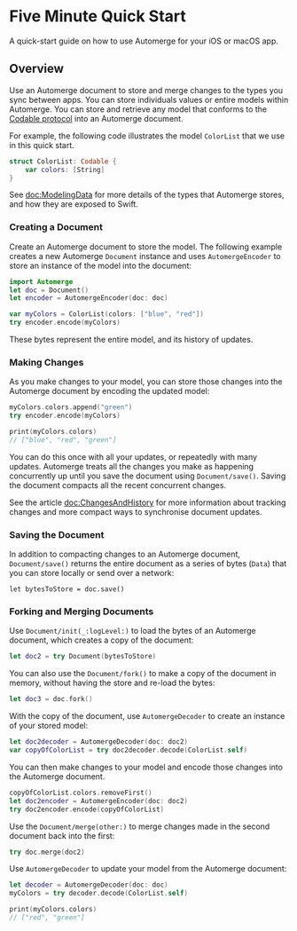 # Five Minute Quick Start

A quick-start guide on how to use Automerge for your iOS or macOS app. 

## Overview

Use an Automerge document to store and merge changes to the types you sync between apps.
You can store individuals values or entire models within Automerge.
You can store and retrieve any model that conforms to the [Codable protocol](https://developer.apple.com/documentation/swift/codable) into an Automerge document. 

For example, the following code illustrates the model `ColorList` that we use in this quick start.
```swift
struct ColorList: Codable {
    var colors: [String]
}
```

See <doc:ModelingData> for more details of the types that Automerge stores, and how they are exposed to Swift. 

### Creating a Document

Create an Automerge document to store the model.
The following example creates a new Automerge ``Document`` instance and uses ``AutomergeEncoder`` to store an instance of the model into the document:

```swift
import Automerge
let doc = Document()
let encoder = AutomergeEncoder(doc: doc)

var myColors = ColorList(colors: ["blue", "red"])
try encoder.encode(myColors)
```

These bytes represent the entire model, and its history of updates.

### Making Changes

As you make changes to your model, you can store those changes into the Automerge document by encoding the updated model:

```swift
myColors.colors.append("green")
try encoder.encode(myColors)

print(myColors.colors)
// ["blue", "red", "green"]
```

You can do this once with all your updates, or repeatedly with many updates.
Automerge treats all the changes you make as happening concurrently up until you save the document using ``Document/save()``.
Saving the document compacts all the recent concurrent changes.

See the article <doc:ChangesAndHistory> for more information about tracking changes and more compact ways to synchronise document updates. 


### Saving the Document

In addition to compacting changes to an Automerge document, ``Document/save()`` returns the entire document as a series of bytes (`Data`) that you can store locally or send over a network:
```
let bytesToStore = doc.save()
```

### Forking and Merging Documents

Use ``Document/init(_:logLevel:)`` to load the bytes of an Automerge document, which creates a copy of the document:

```swift
let doc2 = try Document(bytesToStore)
```

You can also use the ``Document/fork()`` to make a copy of the document in memory, without having the store and re-load the bytes:

```swift
let doc3 = doc.fork()
```

With the copy of the document, use ``AutomergeDecoder`` to create an instance of your stored model:

```swift
let doc2decoder = AutomergeDecoder(doc: doc2)
var copyOfColorList = try doc2decoder.decode(ColorList.self)
```

You can then make changes to your model and encode those changes into the Automerge document.

```swift
copyOfColorList.colors.removeFirst()
let doc2encoder = AutomergeEncoder(doc: doc2)
try doc2encoder.encode(copyOfColorList)
```

Use the ``Document/merge(other:)`` to merge changes made in the second document back into the first:

```swift
try doc.merge(doc2)
```

Use `AutomergeDecoder` to update your model from the Automerge document:
```swift
let decoder = AutomergeDecoder(doc: doc)
myColors = try decoder.decode(ColorList.self)

print(myColors.colors)
// ["red", "green"]
```
